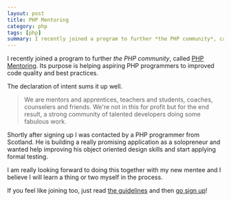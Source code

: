 ```yaml
---
layout: post
title: PHP Mentoring
category: php
tags: [php]
summary: I recently joined a program to further *the PHP community*, called PHP Mentoring. Its purpose is helping aspiring PHP programmers to improved code quality and best practices.
---
```

I recently joined a program to further *the PHP community*, called [PHP Mentoring](http://phpmentoring.org/). Its purpose is helping aspiring PHP programmers to improved code quality and best practices.

The declaration of intent sums it up well.

>We are mentors and apprentices, teachers and students, coaches, counselers and friends. We're not in this for profit but for the end result, a strong community of talented developers doing some fabulous work.

Shortly after signing up I was contacted by a PHP programmer from Scotland. He is building a really promising application as a solopreneur and wanted help improving his object oriented design skills and start applying formal testing.

I am really looking forward to doing this together with my new mentee and I believe I will learn a thing or two myself in the process.

If you feel like joining too, just read [the guidelines](http://phpmentoring.org/guidelines.html) and then [go sign up](https://github.com/phpmentoring/phpmentoring.github.com/wiki/Mentors-and-Apprentices)!
